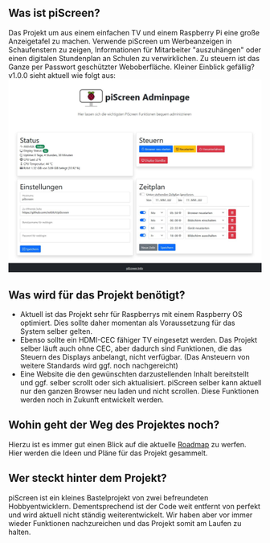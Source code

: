 ## Was ist piScreen?
Das Projekt um aus einem einfachen TV und einem Raspberry Pi eine große Anzeigetafel zu machen.
Verwende piScreen um Werbeanzeigen in Schaufenstern zu zeigen, Informationen für Mitarbeiter "auszuhängen" oder einen digitalen Stundenplan an Schulen zu verwirklichen.
Zu steuern ist das Ganze per Passwort geschützter Weboberfläche. Kleiner Einblick gefällig? v1.0.0 sieht aktuell wie folgt aus:
![piScreen](https://raw.githubusercontent.com/Jet0JLH/piScreen/gh-pages/img/piScreen_pageAdmin_v1.0.0.JPG)

## Was wird für das Projekt benötigt?
- Aktuell ist das Projekt sehr für Raspberrys mit einem Raspberry OS optimiert. Dies sollte daher momentan als Voraussetzung für das System selber gelten.
- Ebenso sollte ein HDMI-CEC fähiger TV eingesetzt werden. Das Projekt selber läuft auch ohne CEC, aber dadurch sind Funktionen, die das Steuern des Displays anbelangt, nicht verfügbar. (Das Ansteuern von weitere Standards wird ggf. noch nachgereicht)
- Eine Website die den gewünschten darzustellenden Inhalt bereitstellt und ggf. selber scrollt oder sich aktualisiert. piScreen selber kann aktuell nur den ganzen Browser neu laden und nicht scrollen. Diese Funktionen werden noch in Zukunft entwickelt werden.

## Wohin geht der Weg des Projektes noch?
Hierzu ist es immer gut einen Blick auf die aktuelle [Roadmap](https://github.com/Jet0JLH/piScreen/wiki/Roadmap) zu werfen. Hier werden die Ideen und Pläne für das Projekt gesammelt.

## Wer steckt hinter dem Projekt?
piScreen ist ein kleines Bastelprojekt von zwei befreundeten Hobbyentwicklern. Dementsprechend ist der Code weit entfernt von perfekt und wird aktuell nicht ständig weiterentwickelt. Wir haben aber vor immer wieder Funktionen nachzureichen und das Projekt somit am Laufen zu halten.
